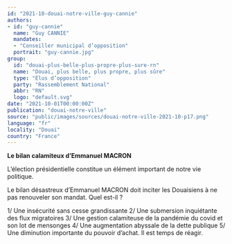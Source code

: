 ```yaml
---
id: "2021-10-douai-notre-ville-guy-cannie"
authors:
- id: "guy-cannie"
  name: "Guy CANNIE"
  mandates: 
  - "Conseiller municipal d’opposition"
  portrait: "guy-cannie.jpg"
group:
  id: "douai-plus-belle-plus-propre-plus-sure-rn"
  name: "Douai, plus belle, plus propre, plus sûre"
  type: "Élus d’opposition"
  party: "Rassemblement National"
  abbr: "RN"
  logo: "default.svg"
date: "2021-10-01T00:00:00Z"
publication: "douai-notre-ville"
source: "public/images/sources/douai-notre-ville-2021-10-p17.png"
language: "fr"
locality: "Douai"
country: "France"
---
```


**Le bilan calamiteux d’Emmanuel MACRON**

L’élection présidentielle constitue un élément important de notre vie politique.

Le bilan désastreux d’Emmanuel MACRON doit inciter les Douaisiens à ne pas renouveler son mandat. Quel est-il ?

1/ Une insécurité sans cesse grandissante
2/ Une submersion inquiétante des flux migratoires
3/ Une gestion calamiteuse de la pandémie du covid et son lot de mensonges
4/ Une augmentation abyssale de la dette publique
5/ Une diminution importante du pouvoir d’achat.
Il est temps de réagir.
